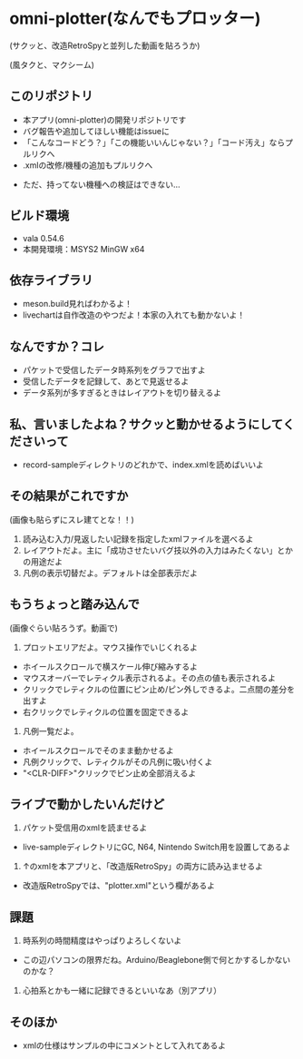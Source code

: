 # omni-plotter(なんでもプロッター)
(サクッと、改造RetroSpyと並列した動画を貼ろうか)

(風タクと、マクシーム)

## このリポジトリ
- 本アプリ(omni-plotter)の開発リポジトリです
- バグ報告や追加してほしい機能はissueに
- 「こんなコードどう？」「この機能いいんじゃない？」「コード汚え」ならプルリクへ
- .xmlの改修/機種の追加もプルリクへ
 * ただ、持ってない機種への検証はできない…

## ビルド環境
- vala 0.54.6
- 本開発環境：MSYS2 MinGW x64

## 依存ライブラリ
- meson.build見ればわかるよ！
- livechartは自作改造のやつだよ！本家の入れても動かないよ！

## なんですか？コレ
- パケットで受信したデータ時系列をグラフで出すよ
- 受信したデータを記録して、あとで見返せるよ
- データ系列が多すぎるときはレイアウトを切り替えるよ

## 私、言いましたよね？サクッと動かせるようにしてくださいって
- record-sampleディレクトリのどれかで、index.xmlを読めばいいよ

## その結果がこれですか
(画像も貼らずにスレ建てとな！！)

1. 読み込む入力/見返したい記録を指定したxmlファイルを選べるよ
1. レイアウトだよ。主に「成功させたいバグ技以外の入力はみたくない」とかの用途だよ
1. 凡例の表示切替だよ。デフォルトは全部表示だよ

## もうちょっと踏み込んで
(画像ぐらい貼ろうず。動画で)
1. プロットエリアだよ。マウス操作でいじくれるよ
 * ホイールスクロールで横スケール伸び縮みするよ
 * マウスオーバーでレティクル表示されるよ。その点の値も表示されるよ
 * クリックでレティクルの位置にピン止め/ピン外しできるよ。二点間の差分を出すよ
 * 右クリックでレティクルの位置を固定できるよ
1. 凡例一覧だよ。
 * ホイールスクロールでそのまま動かせるよ
 * 凡例クリックで、レティクルがその凡例に吸い付くよ
 * "\<CLR-DIFF\>"クリックでピン止め全部消えるよ

## ライブで動かしたいんだけど
1. パケット受信用のxmlを読ませるよ
 * live-sampleディレクトリにGC, N64, Nintendo Switch用を設置してあるよ
1. ↑のxmlを本アプリと、「改造版RetroSpy」の両方に読み込ませるよ
 * 改造版RetroSpyでは、"plotter.xml"という欄があるよ

## 課題
1. 時系列の時間精度はやっぱりよろしくないよ
 * この辺パソコンの限界だね。Arduino/Beaglebone側で何とかするしかないのかな？
1. 心拍系とかも一緒に記録できるといいなあ（別アプリ）

## そのほか
* xmlの仕様はサンプルの中にコメントとして入れてあるよ
